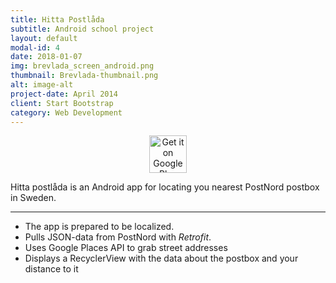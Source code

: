 ```yaml
---
title: Hitta Postlåda
subtitle: Android school project
layout: default
modal-id: 4
date: 2018-01-07
img: brevlada_screen_android.png
thumbnail: Brevlada-thumbnail.png
alt: image-alt
project-date: April 2014
client: Start Bootstrap
category: Web Development
---
```

<center>
<a href='https://play.google.com/store/apps/details?id=se.omgapps.postbox&pcampaignid=MKT-Other-global-all-co-prtnr-py-PartBadge-Mar2515-1'>
<img alt='Get it on Google Play' src='https://play.google.com/intl/en_us/badges/images/generic/en_badge_web_generic.png' height="60"></a>
</center>

Hitta postlåda is an Android app for locating you nearest PostNord postbox in Sweden.

- - -

*  The app is prepared to be localized.
*  Pulls JSON-data from PostNord with *Retrofit*.
*  Uses Google Places API to grab street addresses
*  Displays a RecyclerView with the data about the postbox and your distance to it
